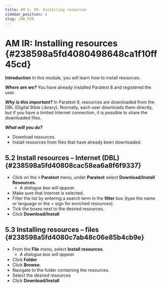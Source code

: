```yaml
---
title: AM 5. IR- Installing resources
sidebar_position: 4
slug: /MA_5IR
---
```


# **AM IR: Installing resources** {#238598a5fd4080498648ca1f10ff45cd}

**Introduction**  In this module, you will learn how to install resources.

_**Where are we?**_  You have already installed Paratext 8 and registered the user.

_**Why is this important?**_  In Paratext 9, resources are downloaded from the DBL (Digital Bible Library). Normally, each user downloads them directly, but if you have a limited Internet connection, it is possible to share the downloaded files.

_**What will you do?**_

- Download resources.
- Install resources from files that have already been downloaded.

## **5.2 Install resources – Internet (DBL)** {#238598a5fd40808cac58ea6a8f6f9337}

- Click on the **≡ Paratext** menu, under **Paratext** select **Download/Install Resources**.
    - _A dialogue box will appear._
- Make sure that Internet is selected.
- Filter the list by entering a search term in the **filter** box (type the name or language or the + sign for enriched resources).
- Tick the boxes next to the desired resources.
- Click **Download/Install**

## **5.3 Installing resources – files** {#238598a5fd4080c7ab48c06e85b4cb9e}

- From the **File** menu, select **Install resources**.
    - _A dialogue box will appear._
- Click **Folder**
- Click **Browse**.
- Navigate to the folder containing the resources.
- Select the desired resources
- Click **Download/Install**
